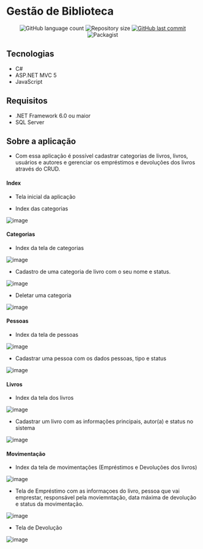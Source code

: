# Gestão de Biblioteca

<p align="center">
  <img alt="GitHub language count" src="https://img.shields.io/github/languages/count/joaoritter8/creamtGestaoBiblioteca">

  <img alt="Repository size" src="https://img.shields.io/github/repo-size/joaoritter8/creamtGestaoBiblioteca">
  
  <a href="https://github.com/joaoritter8/creamtGestaoBiblioteca/commits/master">
    <img alt="GitHub last commit" src="https://img.shields.io/github/last-commit/joaoritter8/creamtGestaoBiblioteca">
  </a>

  <img alt="Packagist" src="https://img.shields.io/badge/License-MIT-green.svg">
</p>

## Tecnologias
- C#
- ASP.NET MVC 5
- JavaScript

## Requisitos
- .NET Framework 6.0 ou maior
- SQL Server

## Sobre a aplicação

- Com essa aplicação é possível cadastrar categorias de livros, livros, usuários e autores e gerenciar os empréstimos e devoluções dos livros através do CRUD.

#### Index

- Tela inicial da aplicação

- Index das categorias

![image](https://raw.githubusercontent.com/joaoritter8/creamtGestaoBiblioteca/develop/fotos/index.png)

#### Categorias

- Index da tela de categorias

![image](https://raw.githubusercontent.com/joaoritter8/creamtGestaoBiblioteca/develop/fotos/categoria-index.png)


- Cadastro de uma categoria de livro com o seu nome e status.

![image](https://raw.githubusercontent.com/joaoritter8/creamtGestaoBiblioteca/develop/fotos/categoria-create.png)


- Deletar uma categoria

![image](https://raw.githubusercontent.com/joaoritter8/creamtGestaoBiblioteca/develop/fotos/categoria-delete.png)


#### Pessoas

- Index da tela de pessoas

![image](https://raw.githubusercontent.com/joaoritter8/creamtGestaoBiblioteca/develop/fotos/pessoa-index.png)


- Cadastrar uma pessoa com os dados pessoas, tipo e status

![image](https://raw.githubusercontent.com/joaoritter8/creamtGestaoBiblioteca/develop/fotos/pessoa-create.png)


#### Livros

- Index da tela dos livros

![image](https://raw.githubusercontent.com/joaoritter8/creamtGestaoBiblioteca/develop/fotos/livro-index.png)


- Cadastrar um livro com as informações principais, autor(a) e status no sistema

![image](https://raw.githubusercontent.com/joaoritter8/creamtGestaoBiblioteca/develop/fotos/livro-create.png)


#### Movimentação

- Index da tela de movimentações (Empréstimos e Devoluções dos livros)

![image](https://raw.githubusercontent.com/joaoritter8/creamtGestaoBiblioteca/develop/fotos/movimentacao-index.png)


- Tela de Empréstimo com as informaçoes do livro, pessoa que vai emprestar, responsável pela moviemntação, data máxima de devolução e status da movimentação.

![image](https://raw.githubusercontent.com/joaoritter8/creamtGestaoBiblioteca/develop/fotos/movimentacao-create.png)


- Tela de Devolução

![image](https://raw.githubusercontent.com/joaoritter8/creamtGestaoBiblioteca/develop/fotos/movimentacao-devolucao.png)











